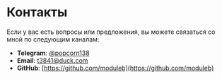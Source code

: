 # Контакты

Если у вас есть вопросы или предложения, вы можете связаться со мной по следующим каналам:

- **Telegram**: [@popcorn138](https://t.me/popcorn138)
- **Email**: [t3841@duck.com](mailto:t3841@duck.com)
- **GitHub**: [https://github.com/moduleb](https://github.com/moduleb)
